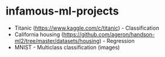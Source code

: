 # infamous-ml-projects

* Titanic (https://www.kaggle.com/c/titanic) - Classification 
* California housing (https://github.com/ageron/handson-ml2/tree/master/datasets/housing) - Regression
* MNIST - Multiclass classification (images)
